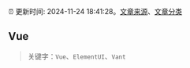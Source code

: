 :alarm_clock: 更新时间: 2024-11-24 18:41:28。[文章来源](/README.md)、[文章分类](/TAGS.md)

## Vue


> 关键字：`Vue`、`ElementUI`、`Vant`



